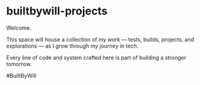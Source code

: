 # builtbywill-projects
Welcome.

This space will house a collection of my work — tests, builds, projects, and explorations — as I grow through my journey in tech.

Every line of code and system crafted here is part of building a stronger tomorrow.

#BuiltByWill
